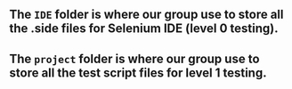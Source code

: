 ## The `IDE` folder is where our group use to store all the .side files for Selenium IDE (level 0 testing).

## The `project` folder is where our group use to store all the test script files for level 1 testing.